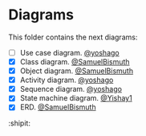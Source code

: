 # Diagrams

This folder contains the next diagrams: 

- [ ] Use case diagram. [@yoshago]( https://github.com/yoshago )
- [x] Class diagram. [@SamuelBismuth]( https://github.com/SamuelBismuth )
- [x] Object diagram. [@SamuelBismuth]( https://github.com/SamuelBismuth )
- [X] Activity diagram. [@yoshago]( https://github.com/yoshago )
- [x] Sequence diagram. [@yoshago]( https://github.com/yoshago )
- [X] State machine diagram. [@Yishay1]( https://github.com/Yishay1 )
- [x] ERD. [@SamuelBismuth]( https://github.com/SamuelBismuth )

:shipit:
